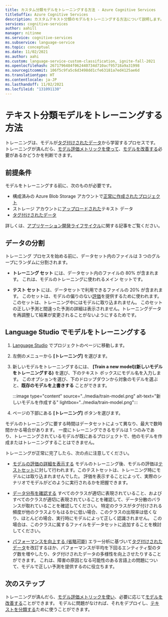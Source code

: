 ```yaml
---
title: カスタム分類モデルをトレーニングする方法 - Azure Cognitive Services
titleSuffix: Azure Cognitive Services
description: カスタムテキスト分類のモデルをトレーニングする方法について説明します。
services: cognitive-services
author: aahill
manager: nitinme
ms.service: cognitive-services
ms.subservice: language-service
ms.topic: conceptual
ms.date: 11/02/2021
ms.author: aahi
ms.custom: language-service-custom-classification, ignite-fall-2021
ms.openlocfilehash: 2671796484f062440734d710acf95718a9a31998
ms.sourcegitcommit: 106f5c9fa5c6d3498dd1cfe63181a7ed4125ae6d
ms.translationtype: HT
ms.contentlocale: ja-JP
ms.lasthandoff: 11/02/2021
ms.locfileid: "131091130"
---
```

# <a name="how-to-train-a-text-classification-model"></a>テキスト分類モデルをトレーニングする方法


トレーニングは、モデルが[タグ付けされたデータ](tag-data.md)から学習するプロセスです。 トレーニングが済んだら、[モデル評価メトリックを使って](../how-to/view-model-evaluation.md)、[モデルを改善する](../how-to/improve-model.md)必要があるかどうかを判断できます。

## <a name="prerequisites"></a>前提条件

モデルをトレーニングする前に、次のものが必要です。

* 構成済みの Azure Blob Storage アカウントで[正常に作成されたプロジェクト](create-project.md) 
* ストレージ アカウントに[アップロードされた](create-project.md#prepare-training-data)テキスト データ
* [タグ付けされたデータ](tag-data.md)

詳しくは、[アプリケーション開発ライフサイクル](../overview.md#application-development-lifecycle)に関する記事をご覧ください。

## <a name="data-splits"></a>データの分割

トレーニング プロセスを始める前に、データセット内のファイルは 3 つのグループにランダムに分割されます。

* **トレーニング セット** には、データセット内のファイルの 80% が含まれます。 これは、モデルのトレーニングに使われるメイン セットです。

* **テスト セット** には、データセットで利用できるファイルの 20% が含まれます。 このセットは、モデルの偏りのない[評価](../how-to/view-model-evaluation.md)を提供するために使われます。 このセットは、トレーニング中にはモデルに取り込まれません。 このセットの正しい予測と間違った予測の詳細は表示されません。トレーニングデータを再調整して結果が変更されることがないようにするためです。

## <a name="train-model-in-language-studio"></a>Language Studio でモデルをトレーニングする

1. [Language Studio](https://aka.ms/LanguageStudio) でプロジェクトのページに移動します。

2. 左側のメニューから **[トレーニング]** を選びます。

3. 新しいモデルをトレーニングするには、 **[Train a new model]\(新しいモデルをトレーニングする\)** を選び、下のテキスト ボックスにモデル名を入力します。 このオプションを選び、下のドロップダウンから対象のモデルを選ぶと、**既存のモデルを上書きする** ことができます。

    :::image type="content" source="../media/train-model.png" alt-text="新しいモデルを作成する" lightbox="../media/train-model.png":::

4. ページの下部にある **[トレーニング]** ボタンを選びます。

モデルのトレーニングに要する時間はデータセットによって異なり、最大で数時間かかる場合があります。 一度にトレーニングできるモデルは 1 つのみであり、トレーニングされているモデルが既にあるプロジェクトで、他のモデルを作成またはトレーニングすることはできません。 


トレーニングが正常に完了したら、次の点に注意してください。

* [モデルの評価の詳細を表示する](../how-to/view-model-evaluation.md) モデルのトレーニング後、モデルの評価は[テストセット](../how-to/train-model.md#data-splits)に対して行われます。このテストセットは、トレーニング時にモデルには取り込まれませんでした。 評価を表示することによって、実際のシナリオでモデルがどのように実行されるかを把握できます。

* [データ分布を確認する](../how-to/improve-model.md#examine-data-distribution-from-language-studio) すべてのクラスが適切に表現されていること、およびすべてのクラスが適切に表現されていることを確認して、データ分散のバランスが取れていることを確認してください。 特定のクラスがタグ付けされる頻度が他のクラスよりもはるかに低い場合、このクラスの出現率は低くなり、ほとんどの場合、実行時にモデルによって正しく認識されません。 この場合は、このクラスに属するファイルをデータセットに追加することを検討してください。

* [パフォーマンスを向上する (省略可能)](../how-to/improve-model.md) エラー分析に基づいて[タグ付けされたデータ](tag-data.md)を改訂するほか、パフォーマンスが平均を下回るエンティティ型のタグ数を増やしたり、タグ付けされたデータの多様性を向上させたりすることができます。 これは、障害の原因となる可能性のある言語上の問題について、モデルで正しい予測を提供するのに役立ちます。

<!-- * Define your own test set: If you are using a random split option and the resulting test set was not comprehensive enough, consider defining your own test to include a variety of data layouts and balanced tagged classes.
 -->


## <a name="next-steps"></a>次のステップ

トレーニングが済んだら、[モデル評価メトリックを使い](../how-to/view-model-evaluation.md)、必要に応じて[モデルを改善する](../how-to/improve-model.md)ことができます。 モデルに問題がなければ、それをデプロイし、[テキストを分類する](call-api.md)ために使うことができます。
